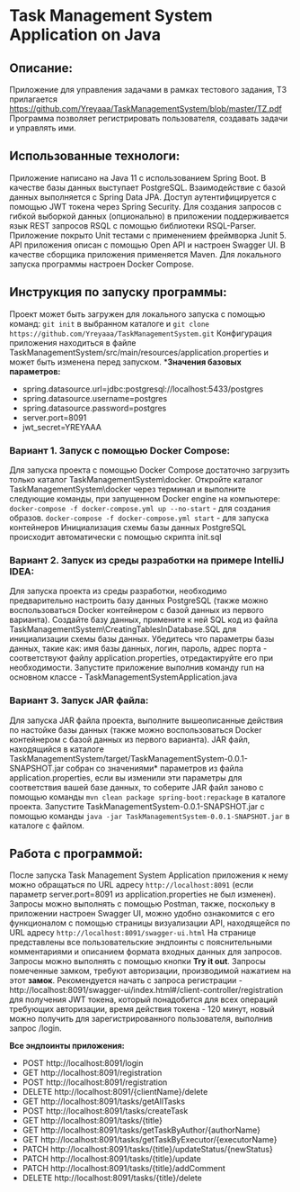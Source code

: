 # Task Management System Application on Java
## Описание:
Приложение для управления задачами в рамках тестового задания, ТЗ прилагается https://github.com/Yreyaaa/TaskManagementSystem/blob/master/TZ.pdf Программа позволяет регистрировать пользователя, создавать задачи и управлять ими.
## Использованные технологи:
Приложение написано на Java 11 с использованием Spring Boot. В качестве базы данных выступает PostgreSQL. Взаимодействие с базой данных выполняется с Spring Data JPA. Доступ аутентифицируется с помощью JWT токена через Spring Security. Для создания запросов с гибкой выборкой данных (опционально) в приложении поддерживается язык REST запросов RSQL с помощью библиотеки RSQL-Parser. Приложение покрыто Unit тестами с применением фреймворка Junit 5. API приложения описан с помощью Open API и настроен Swagger UI. В качестве сборщика приложения применяется Maven. Для локального запуска программы настроен Docker Compose.
## Инструкция по запуску программы:
Проект может быть загружен для локального запуска с помощью команд:
`git init` в выбранном каталоге и
`git clone https://github.com/Yreyaaa/TaskManagementSystem.git`
Конфигурация приложения находиться в файле TaskManagementSystem/src/main/resources/application.properties и может быть изменена перед запуском.
***Значения базовых параметров:**
- spring.datasource.url=jdbc:postgresql://localhost:5433/postgres
- spring.datasource.username=postgres
- spring.datasource.password=postgres
- server.port=8091
- jwt_secret=YREYAAA
### Вариант 1. Запуск с помощью Docker Compose:
Для запуска проекта с помощью Docker Compose достаточно загрузить только каталог TaskManagementSystem\docker. Откройте каталог TaskManagementSystem\docker через терминал и выполните следующие команды, при запущенном Docker engine на компьютере:
`docker-compose -f docker-compose.yml up --no-start` - для создания образов.
`docker-compose -f docker-compose.yml start` - для запуска контейнеров
Инициализация схемы базы данных PostgreSQL происходит автоматически с помощью скрипта init.sql
### Вариант 2. Запуск из среды разработки на примере IntelliJ IDEA:
Для запуска проекта из среды разработки, необходимо предварительно настроить базу данных PostgreSQL (также можно воспользоваться Docker контейнером с базой данных из первого варианта). Создайте базу данных, примените к ней SQL код из файла TaskManagementSystem\CreatingTablesInDatabase.SQL для инициализации схемы базы данных. Убедитесь что параметры базы данных, такие как: имя базы данных, логин, пароль, адрес порта - соответствуют файлу application.properties, отредактируйте его при необходимости. Запустите приложение выполнив команду run на основном классе - TaskManagementSystemApplication.java
### Вариант 3. Запуск JAR файла:
Для запуска JAR файла проекта, выполните вышеописанные действия по настойке базы данных (также можно воспользоваться Docker контейнером с базой данных из первого варианта). JAR файл, находящийся в каталоге TaskManagementSystem/target/TaskManagementSystem-0.0.1-SNAPSHOT.jar собран со значениями* параметров из файла application.properties, если вы изменили эти параметры для соответствия вашей базе данных, то соберите JAR файл заново с помощью команды
`mvn clean package spring-boot:repackage` в каталоге проекта.
Запустите TaskManagementSystem-0.0.1-SNAPSHOT.jar с помощью команды
`java -jar TaskManagementSystem-0.0.1-SNAPSHOT.jar` в каталоге с файлом.

## Работа с программой:
После запуска Task Management System Application приложения к нему можно обращаться по URL адресу `http://localhost:8091` (если параметр server.port=8091 из application.properties не был изменен).
Запросы можно выполнять с помощью Postman, также, поскольку в приложении настроен Swagger UI, можно удобно ознакомится с его функционалом с помощью страницы визуализации API, находящейся по URL адресу `http://localhost:8091/swagger-ui.html` На странице представлены все пользовательские эндпоинты с пояснительными комментариями и описанием формата входных данных для запросов. Запросы можно выполнять c помощью кнопки **Try it out**. Запросы помеченные замком, требуют авторизации, производимой нажатием на этот **замок**. Рекомендуется начать с запроса регистрации - http://localhost:8091/swagger-ui/index.html#/client-controller/registration для получения JWT токена, который понадобится для всех операций требующих авторизации, время действия токена - 120 минут, новый можно получить для зарегистрированного пользователя, выполнив запрос /login.

**Все эндпоинты приложения:**
-  POST http://localhost:8091/login
-  GET http://localhost:8091/registration
-  POST http://localhost:8091/registration
-  DELETE http://localhost:8091/{clientName}/delete
-  GET http://localhost:8091/tasks/getAllTasks
-  POST http://localhost:8091/tasks/createTask
-  GET http://localhost:8091/tasks/{title}
-  GET http://localhost:8091/tasks/getTaskByAuthor/{authorName}
-  GET http://localhost:8091/tasks/getTaskByExecutor/{executorName}
-  PATCH http://localhost:8091/tasks/{title}/updateStatus/{newStatus}
-  PATCH http://localhost:8091/tasks/{title}/update
-  PATCH http://localhost:8091/tasks/{title}/addComment
-  DELETE http://localhost:8091/tasks/{title}/delete
